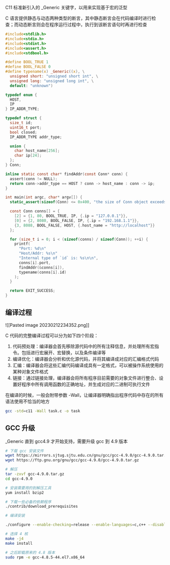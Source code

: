 C11 标准新引入的 \_Generic 关键字，以用来实现基于宏的泛型

C 语言提供静态与动态两种类型的断言，其中静态断言会在代码编译时进行检查；而动态断言则会在程序运行过程中，执行到该断言语句时再进行检查

```c
#include<stdlib.h>
#include<stdio.h>
#include<stdint.h>
#include<assert.h>
#include<stdbool.h>

#define BOOL_TRUE 1
#define BOOL_FALSE 0
#define typename(x) _Generic((x), \
  unsigned short: "unsigned short int", \
  unsigned long: "unsigned long int", \
  default: "unknown")

typedef enum {
  HOST,
  IP
} IP_ADDR_TYPE;

typedef struct {
  size_t id;
  uint16_t port;
  bool closed;
  IP_ADDR_TYPE addr_type;

  union {
    char host_name[256];
    char ip[24];
  };
} Conn;

inline static const char* findAddr(const Conn* conn) {
  assert(conn != NULL);
  return conn->addr_type == HOST ? conn -> host_name : conn -> ip;
}

int main(int argc, char* argv[]) {
  static_assert(sizeof(Conn) <= 0x400, "the size of Conn object exceeds limit");

  const Conn conns[] = {
    [2] = {1, 80, BOOL_TRUE, IP, {.ip = "127.0.0.1"}},
    [0] = {2, 8080, BOOL_FALSE, IP, {.ip = "192.168.1.1"}},
    {3, 8088, BOOL_FALSE, HOST, {.host_name = "http://localhost"}}
  };

  for (size_t i = 0; i < (sizeof(conns) / sizeof(Conn)); ++i) {
    printf(
      "Port: %d\n"
      "Host/Addr: %s\n"
      "Internal type of `id` is: %s\n\n",
      conns[i].port,
      findAddr(&conns[i]),
      typename(conns[i].id)
    );
  }

  return EXIT_SUCCESS;
}
```

## 编译过程

![[Pasted image 20230212234352.png]]

C 代码的完整编译过程可以分为如下四个阶段：
1. 代码预处理：编译器会首先移除源代码中的所有注释信息，并处理所有宏指令。包括进行宏展开、宏替换，以及条件编译等
2. 编译优化：编译器会分析和优化源代码，并将其编译成对应的汇编格式代码
3. 汇编：编译器会将这些汇编代码编译成具有一定格式，可以被操作系统使用的某种对象文件格式
4. 链接：通过链接处理，编译器会将所有程序目前需要的对象文件进行整合、设置好程序中所有调用函数的正确地址，并生成对应的二进制可执行文件

在编译的时候，一般会附带参数 -Wall，让编译器明确指出程序代码中存在的所有语法使用不恰当的地方

```bash
gcc -std=c11 -Wall task.c -o task
```

## GCC 升级

\_Generic 直到 gcc4.9 才开始支持，需要升级 gcc 到 4.9 版本

```bash
# 下载 gcc 安装文件
wget https://mirrors.sjtug.sjtu.edu.cn/gnu/gcc/gcc-4.9.0/gcc-4.9.0.tar.gz
wget https://ftp.gnu.org/gnu/gcc/gcc-4.9.0/gcc-4.9.0.tar.gz
```

```bash
# 解压
tar -zxvf gcc-4.9.0.tar.gz
cd gcc-4.9.0

# 安装需要用的到解压工具
yum install bzip2

# 下载一些必备的依赖程序
./contrib/download_prerequisites
```

```bash
# 编译安装

./configure --enable-checking=release --enable-languages=c,c++ --disable-multilib

# 选择 4 核
make -j4
make install
```

```bash
# 之后卸载原来的 4.8 版本
sudo rpm -e gcc-4.8.5-44.el7.x86_64
```
